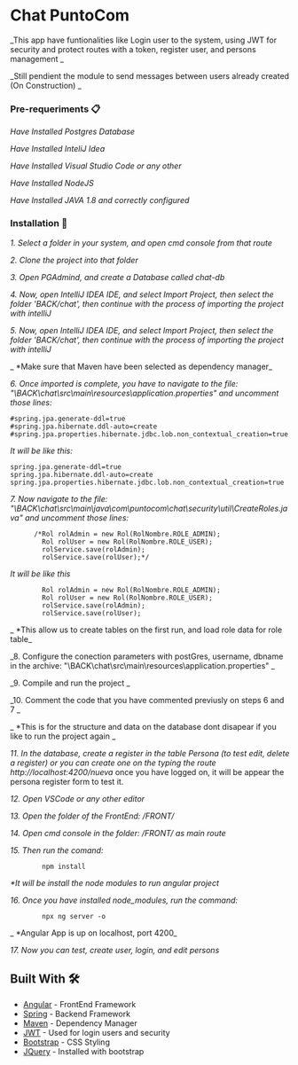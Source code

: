 # Chat PuntoCom

_This app have  funtionalities like Login user to the system, using JWT for security and protect routes with a token, register user, and persons management _

_Still pendient the module to send messages between users already created (On Construction) _



### Pre-requeriments 📋

_Have Installed Postgres Database_

_Have Installed InteliJ Idea_

_Have Installed Visual Studio Code or any other_

_Have Installed NodeJS_

_Have Installed JAVA 1.8 and correctly configured_

### Installation 🔧

_1. Select a folder in your system, and open cmd console from that route_

_2. Clone the project into that folder_

_3. Open PGAdmind, and create a Database called chat-db_

_4. Now, open IntelliJ IDEA IDE, and select Import Project, then select the folder 'BACK/chat', then continue with the process of importing the project with intelliJ_

_5. Now, open IntelliJ IDEA IDE, and select Import Project, then select the folder 'BACK/chat', then continue with the process of importing the project with intelliJ_

_   *Make sure that Maven have been selected as dependency manager_

_6. Once imported is complete, you have to navigate to the file: "\BACK\chat\src\main\resources\application.properties" and uncomment those lines:_

```
#spring.jpa.generate-ddl=true
#spring.jpa.hibernate.ddl-auto=create
#spring.jpa.properties.hibernate.jdbc.lob.non_contextual_creation=true
```

_It will be like this:_
```
spring.jpa.generate-ddl=true
spring.jpa.hibernate.ddl-auto=create
spring.jpa.properties.hibernate.jdbc.lob.non_contextual_creation=true
```

_7. Now navigate to the file: "\BACK\chat\src\main\java\com\puntocom\chat\security\util\CreateRoles.java" and uncomment those lines:_


```
      /*Rol rolAdmin = new Rol(RolNombre.ROLE_ADMIN);
        Rol rolUser = new Rol(RolNombre.ROLE_USER);
        rolService.save(rolAdmin);
        rolService.save(rolUser);*/
```

_It will be like this_

```
        Rol rolAdmin = new Rol(RolNombre.ROLE_ADMIN);
        Rol rolUser = new Rol(RolNombre.ROLE_USER);
        rolService.save(rolAdmin);
        rolService.save(rolUser);
```
_   *This allow us to create tables on the first run, and load role data for role table_

_8. Configure the conection parameters with postGres, username, dbname in the archive: "\BACK\chat\src\main\resources\application.properties" _

_9. Compile and run the project _

_10. Comment the code that you have commented previusly on steps 6 and 7 _

_   *This is for the structure and data on the database dont disapear if you like to run the project again _

_11. In the database, create a register in the table Persona (to test edit, delete a register) or you can create one on the typing the route http://localhost:4200/nueva_ once you have logged on, it will be appear the persona register form to test it.


_12. Open VSCode or any other editor_

_13. Open the folder of the FrontEnd: /FRONT/_

_14. Open cmd console in the folder: /FRONT/ as main route_

_15. Then run the comand:_

```
        npm install
```

_*It will be install the node modules to run angular project_

_16. Once you have installed node_modules, run the command:_

```
        npx ng server -o
```
_   *Angular App is up on localhost, port 4200_

_17. Now you can test, create user, login, and edit persons_



## Built With 🛠️

* [Angular](https://angular.io/) - FrontEnd Framework
* [Spring](https://spring.io/) - Backend Framework
* [Maven](https://maven.apache.org/) - Dependency Manager
* [JWT](https://jwt.io/) - Used for login users and security
* [Bootstrap](https://getbootstrap.com/) - CSS Styling
* [JQuery](https://jquery.com/) - Installed with bootstrap




